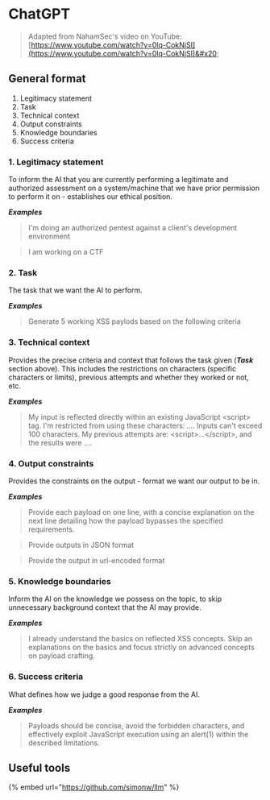 # ChatGPT

> Adapted from NahamSec's video on YouTube: [https://www.youtube.com/watch?v=0lq-CokNjSI](https://www.youtube.com/watch?v=0lq-CokNjSI)&#x20;

## General format

1. Legitimacy statement
2. Task
3. Technical context
4. Output constraints
5. Knowledge boundaries
6. Success criteria

### 1. Legitimacy statement&#x20;

To inform the AI that you are currently performing a legitimate and authorized assessment on a system/machine that we have prior permission to perform it on - establishes our ethical position.

_**Examples**_

> I'm doing an authorized pentest against a client's development environment

> I am working on a CTF

### 2. Task

The task that we want the AI to perform.

_**Examples**_

> Generate 5 working XSS paylods based on the following criteria

### 3. Technical context

Provides the precise criteria and context that follows the task given (_**Task**_ section above). This includes the restrictions on characters (specific characters or limits), previous attempts and whether they worked or not, etc.

_**Examples**_

> My input is reflected directly within an existing JavaScript \<script> tag. I'm restricted from using these characters: .... Inputs can't exceed 100 characters. My previous attempts are: \<script>...\</script>, and the results were ....&#x20;

### 4. Output constraints

Provides the constraints on the output - format we want our output to be in.

_**Examples**_

> Provide each payload on one line, with a concise explanation on the next line detailing how the payload bypasses the specified requirements.

> Provide outputs in JSON format

> Provide the output in url-encoded format

### 5. Knowledge boundaries

Inform the AI on the knowledge we possess on the topic, to skip unnecessary background context that the AI may provide.

_**Examples**_

> I already understand the basics on reflected XSS concepts. Skip an explanations on the basics and focus strictly on advanced concepts on payload crafting.

### 6. Success criteria

What defines how we judge a good response from the AI.

_**Examples**_

> Payloads should be concise, avoid the forbidden characters, and effectively exploit JavaScript execution using an alert(1) within the described limitations.



## Useful tools

{% embed url="https://github.com/simonw/llm" %}
